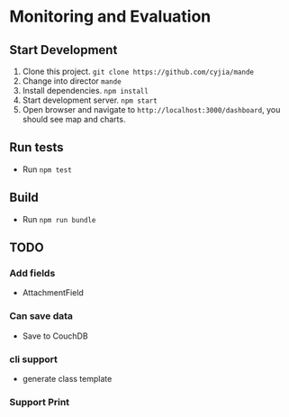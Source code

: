 # Monitoring and Evaluation

## Start Development

1. Clone this project. `git clone https://github.com/cyjia/mande`
2. Change into director `mande`
3. Install dependencies. `npm install`
4. Start development server. `npm start`
5. Open browser and navigate to `http://localhost:3000/dashboard`, you should see map and charts.

## Run tests

- Run `npm test`


## Build

- Run `npm run bundle`

## TODO
### Add fields
- AttachmentField

### Can save data
- Save to CouchDB

### cli support
- generate class template

### Support Print






